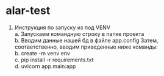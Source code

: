 # alar-test

1) Инструкция по запуску из под VENV <br />
  a. Запускаем командную строку в папке проекта <br />
  b. Вводим данные нашей бд в файле app.config
  Затем, соответственно, вводим приведенные ниже команды: <br />
  b. create -m venv env <br />
  c. pip install -r requirements.txt <br />
  d. uvicorn app.main:app <br />
